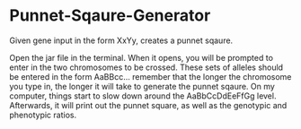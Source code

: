 Punnet-Sqaure-Generator
=======================

Given gene input in the form XxYy, creates a punnet sqaure.

Open the jar file in the terminal. When it opens, you will be prompted to enter in the two chromosomes to be crossed. These sets of alleles should be entered in the form AaBBcc... remember that the longer the chromosome you type in, the longer it will take to generate the punnet sqaure. On my computer, things start to slow down around the AaBbCcDdEeFfGg level. Afterwards, it will print out the punnet square, as well as the genotypic and phenotypic ratios.
